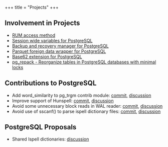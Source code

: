 +++
title = "Projects"
+++

## Involvement in Projects

- [RUM access method](https://github.com/postgrespro/rum)
- [Session wide variables for PostgreSQL](https://github.com/postgrespro/pg_variables)
- [Backup and recovery manager for PostgreSQL](https://github.com/postgrespro/pg_probackup)
- [Parquet foreign data wrapper for PostgreSQL](https://github.com/adjust/parquet_fdw)
- [Base62 extension for PostgreSQL](https://github.com/adjust/pg-base62)
- [pg_repack - Reorganize tables in PostgreSQL databases with minimal locks](https://github.com/reorg/pg_repack/)

## Contributions to PostgreSQL

- Add word_similarity to pg_trgm contrib module:
  [commit](https://github.com/postgres/postgres/commit/f576b17cd6ba653bdace1f0da9a3b57f4984e460),
  [discussion](https://www.postgresql.org/message-id/flat/567461EC.4030803@postgrespro.ru)
- Improve support of Hunspell:
  [commit](https://github.com/postgres/postgres/commit/f4ceed6ceba31a72ed7a726fef05d211641f283c),
  [discussion](https://www.postgresql.org/message-id/flat/56264908.2020203@postgrespro.ru)
- Avoid some unnecessary block reads in WAL reader:
  [commit](https://github.com/postgres/postgres/commit/0dd6ff0ac8482f753405c5bdb091d2a8adc58e75),
  [discussion](https://www.postgresql.org/message-id/2ddf4a32-517e-d6f4-d992-4a63b6035bfd@postgrespro.ru)
- Avoid use of sscanf() to parse ispell dictionary files:
  [commit](https://github.com/postgres/postgres/commit/51e78ab4ff3282963f5e8ba2633040829413aefa),
  [discussion](https://www.postgresql.org/message-id/56A8950D.9080902%40postgrespro.ru)

## PostgreSQL Proposals

- Shared Ispell dictionaries: [discussion](https://www.postgresql.org/message-id/flat/20171226164825.GA29922@zakirov.localdomain)
